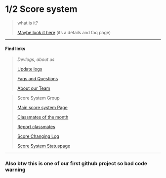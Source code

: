 # 1/2 Score system

>what is it?
>
>[Maybe look it here](https://score.braindeadteam.repl.co/links/detail.html)
>(its a details and faq page)


---

#### Find links

> *Devlogs, about us*
>
> [Update logs](https://score.braindeadteam.repl.co/links/devlogs/updatelogs.html)
> 
> [Faqs and Questions](https://score.braindeadteam.repl.co/links/detail.html)
>
> [About our Team](https://score.braindeadteam.repl.co/links/about.html)

> Score System Group
>
> [Main score system Page](https://score.braindeadteam.repl.co)
>
> [Classmates of the month](https://score.braindeadteam.repl.co/links/classmate.html)
>
> [Report classmates](https://score.braindeadteam.repl.co/links/report.html)
>
> [Score Changing Log](https://score.braindeadteam.repl.co/links/scorelog.html)
>
> [Score System Statuspage](https://scoresystem.statuspage.io)

---

### Also btw this is one of our first github project so bad code warning
